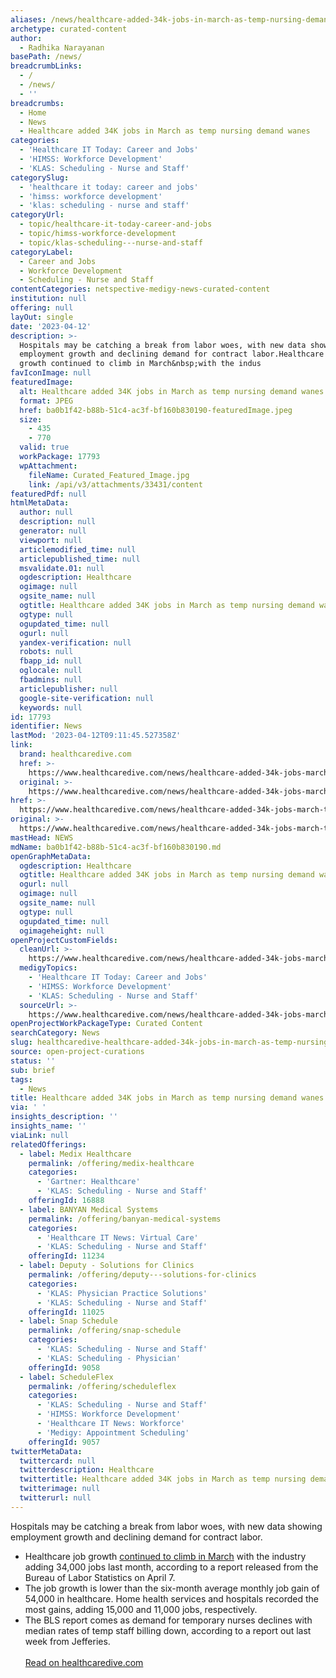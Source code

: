 ```yaml
---
aliases: /news/healthcare-added-34k-jobs-in-march-as-temp-nursing-demand-wanes
archetype: curated-content
author:
  - Radhika Narayanan
basePath: /news/
breadcrumbLinks:
  - /
  - /news/
  - ''
breadcrumbs:
  - Home
  - News
  - Healthcare added 34K jobs in March as temp nursing demand wanes
categories:
  - 'Healthcare IT Today: Career and Jobs'
  - 'HIMSS: Workforce Development'
  - 'KLAS: Scheduling - Nurse and Staff'
categorySlug:
  - 'healthcare it today: career and jobs'
  - 'himss: workforce development'
  - 'klas: scheduling - nurse and staff'
categoryUrl:
  - topic/healthcare-it-today-career-and-jobs
  - topic/himss-workforce-development
  - topic/klas-scheduling---nurse-and-staff
categoryLabel:
  - Career and Jobs
  - Workforce Development
  - Scheduling - Nurse and Staff
contentCategories: netspective-medigy-news-curated-content
institution: null
offering: null
layOut: single
date: '2023-04-12'
description: >-
  Hospitals may be catching a break from labor woes, with new data showing
  employment growth and declining demand for contract labor.Healthcare job
  growth continued to climb in March&nbsp;with the indus
favIconImage: null
featuredImage:
  alt: Healthcare added 34K jobs in March as temp nursing demand wanes
  format: JPEG
  href: ba0b1f42-b88b-51c4-ac3f-bf160b830190-featuredImage.jpeg
  size:
    - 435
    - 770
  valid: true
  workPackage: 17793
  wpAttachment:
    fileName: Curated_Featured_Image.jpg
    link: /api/v3/attachments/33431/content
featuredPdf: null
htmlMetaData:
  author: null
  description: null
  generator: null
  viewport: null
  articlemodified_time: null
  articlepublished_time: null
  msvalidate.01: null
  ogdescription: Healthcare
  ogimage: null
  ogsite_name: null
  ogtitle: Healthcare added 34K jobs in March as temp nursing demand wanes
  ogtype: null
  ogupdated_time: null
  ogurl: null
  yandex-verification: null
  robots: null
  fbapp_id: null
  oglocale: null
  fbadmins: null
  articlepublisher: null
  google-site-verification: null
  keywords: null
id: 17793
identifier: News
lastMod: '2023-04-12T09:11:45.527358Z'
link:
  brand: healthcaredive.com
  href: >-
    https://www.healthcaredive.com/news/healthcare-added-34k-jobs-march-temp-nursing-demand-wanes/647196/
  original: >-
    https://www.healthcaredive.com/news/healthcare-added-34k-jobs-march-temp-nursing-demand-wanes/647196/
href: >-
  https://www.healthcaredive.com/news/healthcare-added-34k-jobs-march-temp-nursing-demand-wanes/647196/
original: >-
  https://www.healthcaredive.com/news/healthcare-added-34k-jobs-march-temp-nursing-demand-wanes/647196/
mastHead: NEWS
mdName: ba0b1f42-b88b-51c4-ac3f-bf160b830190.md
openGraphMetaData:
  ogdescription: Healthcare
  ogtitle: Healthcare added 34K jobs in March as temp nursing demand wanes
  ogurl: null
  ogimage: null
  ogsite_name: null
  ogtype: null
  ogupdated_time: null
  ogimageheight: null
openProjectCustomFields:
  cleanUrl: >-
    https://www.healthcaredive.com/news/healthcare-added-34k-jobs-march-temp-nursing-demand-wanes/647196/
  medigyTopics:
    - 'Healthcare IT Today: Career and Jobs'
    - 'HIMSS: Workforce Development'
    - 'KLAS: Scheduling - Nurse and Staff'
  sourceUrl: >-
    https://www.healthcaredive.com/news/healthcare-added-34k-jobs-march-temp-nursing-demand-wanes/647196/
openProjectWorkPackageType: Curated Content
searchCategory: News
slug: healthcaredive-healthcare-added-34k-jobs-in-march-as-temp-nursing-demand-wanes
source: open-project-curations
status: ''
sub: brief
tags:
  - News
title: Healthcare added 34K jobs in March as temp nursing demand wanes
via: ' '
insights_description: ''
insights_name: ''
viaLink: null
relatedOfferings:
  - label: Medix Healthcare
    permalink: /offering/medix-healthcare
    categories:
      - 'Gartner: Healthcare'
      - 'KLAS: Scheduling - Nurse and Staff'
    offeringId: 16888
  - label: BANYAN Medical Systems
    permalink: /offering/banyan-medical-systems
    categories:
      - 'Healthcare IT News: Virtual Care'
      - 'KLAS: Scheduling - Nurse and Staff'
    offeringId: 11234
  - label: Deputy - Solutions for Clinics
    permalink: /offering/deputy---solutions-for-clinics
    categories:
      - 'KLAS: Physician Practice Solutions'
      - 'KLAS: Scheduling - Nurse and Staff'
    offeringId: 11025
  - label: Snap Schedule
    permalink: /offering/snap-schedule
    categories:
      - 'KLAS: Scheduling - Nurse and Staff'
      - 'KLAS: Scheduling - Physician'
    offeringId: 9058
  - label: ScheduleFlex
    permalink: /offering/scheduleflex
    categories:
      - 'KLAS: Scheduling - Nurse and Staff'
      - 'HIMSS: Workforce Development'
      - 'Healthcare IT News: Workforce'
      - 'Medigy: Appointment Scheduling'
    offeringId: 9057
twitterMetaData:
  twittercard: null
  twitterdescription: Healthcare
  twittertitle: Healthcare added 34K jobs in March as temp nursing demand wanes
  twitterimage: null
  twitterurl: null
---
```

<p>Hospitals may be catching a break from labor woes, with new data showing employment growth and declining demand for contract labor.</p><ul><li>Healthcare job growth <a href="http://www.bls.gov/news.release/empsit.nr0.htm">continued to climb in March</a>&nbsp;with the industry adding 34,000 jobs last month, according to a report released from the Bureau of Labor Statistics on April 7.</li><li>The job growth is lower than the six-month average monthly job gain of 54,000 in healthcare. Home health services and hospitals recorded the most gains, adding 15,000 and 11,000 jobs, respectively.</li><li>The BLS report comes as demand for temporary nurses declines with median rates of temp staff billing down, according to a report out last week from Jefferies.<br><br><a href="https://www.healthcaredive.com/news/healthcare-added-34k-jobs-march-temp-nursing-demand-wanes/647196/">Read on healthcaredive.com</a></li></ul>